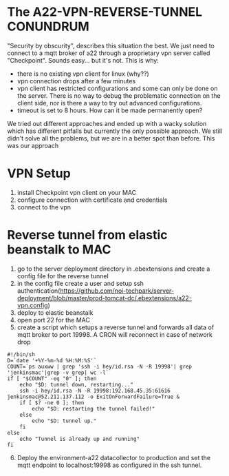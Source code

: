 The A22-VPN-REVERSE-TUNNEL CONUNDRUM
=======================================

"Security by obscurity", describes this situation the best. We just need to connect to a mqtt broker of a22 through a proprietary vpn server called "Checkpoint". Sounds easy... but it's not. This is why:

- there is no existing vpn client for linux (why??)
- vpn connection drops after a few minutes
- vpn client has restricted configurations and some can only be done on the server. There is no way to debug the problematic connection on the client side, nor is there a way to try out advanced configurations.
- timeout is set to 8 hours. How can it be made permanently open?

We tried out different approaches and ended up with a wacky solution which has different pitfalls but currently the only possible approach. We still didn't solve all the problems, but we are in a better spot than before.
This was our approach

# VPN Setup
1. install Checkpoint vpn client on your MAC
2. configure connection with certificate and credentials
3. connect to the vpn

# Reverse tunnel from elastic beanstalk to MAC
1. go to the server deployment directory in .ebextensions and create a config file for the reverse tunnel
2. in the config file create a user and setup ssh authentication(https://github.com/noi-techpark/server-deployment/blob/master/prod-tomcat-dc/.ebextensions/a22-vpn.config)
3. deploy to elastic beanstalk
4. open port 22 for the MAC
5. create a script which setups a reverse tunnel and forwards all data of mqtt broker to port 19998. A CRON will reconnect in case of network drop
```
#!/bin/sh
D=`date '+%Y-%m-%d %H:%M:%S'`
COUNT=`ps auxww | grep 'ssh -i hey/id.rsa -N -R 19998'| grep 'jenkinsmac'|grep -v grep| wc -l`
if [ "$COUNT" -eq "0" ]; then
    echo "$D: tunnel down, restarting..."
    ssh -i hey/id.rsa -N -R 19998:192.168.45.35:61616 jenkinsmac@52.211.137.112 -o ExitOnForwardFailure=True &
    if [ $? -ne 0 ]; then
        echo "$D: restarting the tunnel failed!"
    else
        echo "$D: tunnel up."
    fi
else
    echo "Tunnel is already up and running"
fi
```
6. Deploy the environment-a22 datacollector to production and set the mqtt endpoint to localhost:19998 as configured in the ssh tunnel.
